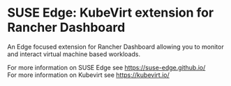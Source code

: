 # SUSE Edge: KubeVirt extension for Rancher Dashboard

An Edge focused extension for Rancher Dashboard allowing you to monitor and interact virtual machine based workloads.

For more information on SUSE Edge see https://suse-edge.github.io/ \
For more information on Kubevirt see https://kubevirt.io/
